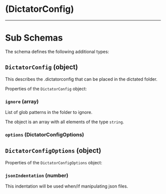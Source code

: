 # (DictatorConfig)

---

# Sub Schemas

The schema defines the following additional types:

## `DictatorConfig` (object)

This describes the .dictatorconfig that can be placed in the dictated folder.

Properties of the `DictatorConfig` object:

### `ignore` (array)

List of glob patterns in the folder to ignore.

The object is an array with all elements of the type `string`.

### `options` (DictatorConfigOptions)

## `DictatorConfigOptions` (object)

Properties of the `DictatorConfigOptions` object:

### `jsonIndentation` (number)

This indentation will be used when/if manipulating json files.